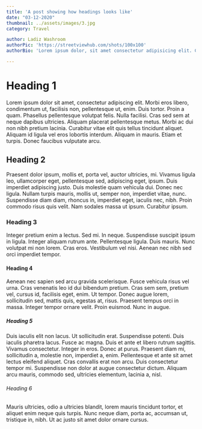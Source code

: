 ```yaml
---
title: 'A post showing how headings looks like'
date: "03-12-2020"
thumbnail: ../assets/images/3.jpg
category: Travel

author: Ladiz Washroom
authorPic: 'https://streetviewhub.com/shots/100x100'
authorBio: 'Lorem ipsum dolor, sit amet consectetur adipisicing elit. Consectetur, sunt sapiente doloribus minus veritatis labore delectus reprehenderit deserunt aliquam provident possimus rerum in ea unde quisquam quis tempora, iure eligendi.'

---
```

Heading 1
=========

Lorem ipsum dolor sit amet, consectetur adipiscing elit. Morbi eros libero, condimentum ut, facilisis non, pellentesque ut, enim. Duis tortor. Proin a quam. Phasellus pellentesque volutpat felis. Nulla facilisi. Cras sed sem at neque dapibus ultricies. Aliquam placerat pellentesque metus. Morbi ac dui non nibh pretium lacinia. Curabitur vitae elit quis tellus tincidunt aliquet. Aliquam id ligula vel eros lobortis interdum. Aliquam in mauris. Etiam et turpis. Donec faucibus vulputate arcu.

Heading 2
---------

Praesent dolor ipsum, mollis et, porta vel, auctor ultricies, mi. Vivamus ligula leo, ullamcorper eget, pellentesque sed, adipiscing eget, ipsum. Duis imperdiet adipiscing justo. Duis molestie quam vehicula dui. Donec nec ligula. Nullam turpis mauris, mollis ut, semper non, imperdiet vitae, nunc. Suspendisse diam diam, rhoncus in, imperdiet eget, iaculis nec, nibh. Proin commodo risus quis velit. Nam sodales massa ut ipsum. Curabitur ipsum.

### Heading 3

Integer pretium enim a lectus. Sed mi. In neque. Suspendisse suscipit ipsum in ligula. Integer aliquam rutrum ante. Pellentesque ligula. Duis mauris. Nunc volutpat mi non lorem. Cras eros. Vestibulum vel nisi. Aenean nec nibh sed orci imperdiet tempor.

#### Heading 4

Aenean nec sapien sed arcu gravida scelerisque. Fusce vehicula risus vel urna. Cras venenatis leo id dui bibendum pretium. Cras sem sem, pretium vel, cursus id, facilisis eget, enim. Ut tempor. Donec augue lorem, sollicitudin sed, mattis quis, egestas at, risus. Praesent tempus orci in massa. Integer tempor ornare velit. Proin euismod. Nunc in augue.

##### Heading 5

Duis iaculis elit non lacus. Ut sollicitudin erat. Suspendisse potenti. Duis iaculis pharetra lacus. Fusce ac magna. Duis et ante et libero rutrum sagittis. Vivamus consectetur. Integer in eros. Donec at purus. Praesent diam mi, sollicitudin a, molestie non, imperdiet a, enim. Pellentesque et ante sit amet lectus eleifend aliquet. Cras convallis erat non arcu. Duis consectetur tempor mi. Suspendisse non dolor at augue consectetur dictum. Aliquam arcu mauris, commodo sed, ultricies elementum, lacinia a, nisl.

###### Heading 6

Mauris ultricies, odio a ultricies blandit, lorem mauris tincidunt tortor, et aliquet enim neque quis turpis. Nunc neque diam, porta ac, accumsan ut, tristique in, nibh. Ut ac justo sit amet dolor ornare cursus.